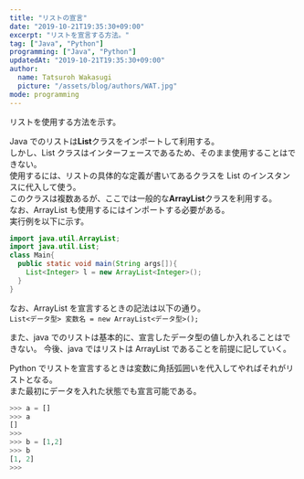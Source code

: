 ```yaml
---
title: "リストの宣言"
date: "2019-10-21T19:35:30+09:00"
excerpt: "リストを宣言する方法。"
tag: ["Java", "Python"]
programming: ["Java", "Python"]
updatedAt: "2019-10-21T19:35:30+09:00"
author:
  name: Tatsuroh Wakasugi
  picture: "/assets/blog/authors/WAT.jpg"
mode: programming
---
```


リストを使用する方法を示す。

<div class="note_content_by_programming_language" id="note_content_Java">

Java でのリストは**List**クラスをインポートして利用する。  
しかし、List クラスはインターフェースであるため、そのまま使用することはできない。  
使用するには、リストの具体的な定義が書いてあるクラスを List のインスタンスに代入して使う。  
このクラスは複数あるが、ここでは一般的な**ArrayList**クラスを利用する。  
なお、ArrayList も使用するにはインポートする必要がある。  
実行例を以下に示す。

```java
import java.util.ArrayList;
import java.util.List;
class Main{
  public static void main(String args[]){
    List<Integer> l = new ArrayList<Integer>();
  }
}
```

なお、ArrayList を宣言するときの記法は以下の通り。  
`List<データ型> 変数名 = new ArrayList<データ型>();`

また、java でのリストは基本的に、宣言したデータ型の値しか入れることはできない。
今後、java ではリストは ArrayList であることを前提に記していく。

</div>
<div class="note_content_by_programming_language" id="note_content_Python">

Python でリストを宣言するときは変数に角括弧囲いを代入してやればそれがリストとなる。  
また最初にデータを入れた状態でも宣言可能である。

```python
>>> a = []
>>> a
[]
>>>
>>> b = [1,2]
>>> b
[1, 2]
>>>
```

</div>
